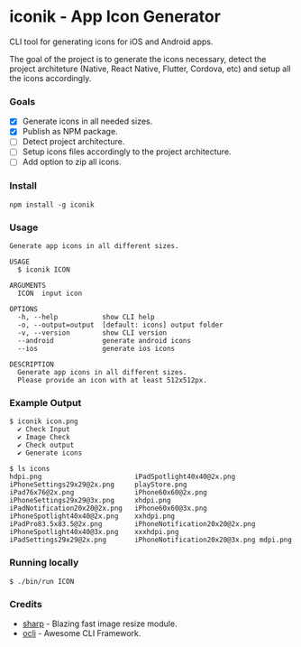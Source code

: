 # iconik - App Icon Generator

CLI tool for generating icons for iOS and Android apps.

The goal of the project is to generate the icons necessary, detect the project architeture (Native, React Native, Flutter, Cordova, etc) and setup all the icons accordingly.

### Goals

- [x] Generate icons in all needed sizes.
- [x] Publish as NPM package.
- [ ] Detect project architecture.
- [ ] Setup icons files accordingly to the project architecture.  
- [ ] Add option to zip all icons.

### Install
```
npm install -g iconik
```

### Usage
```
Generate app icons in all different sizes.

USAGE
  $ iconik ICON

ARGUMENTS
  ICON  input icon

OPTIONS
  -h, --help           show CLI help
  -o, --output=output  [default: icons] output folder
  -v, --version        show CLI version
  --android            generate android icons
  --ios                generate ios icons

DESCRIPTION
  Generate app icons in all different sizes.
  Please provide an icon with at least 512x512px.
```

### Example Output
```
$ iconik icon.png
  ✔ Check Input
  ✔ Image Check
  ✔ Check output
  ✔ Generate icons

$ ls icons
hdpi.png                       iPadSpotlight40x40@2x.png      iPhoneSettings29x29@2x.png     playStore.png
iPad76x76@2x.png               iPhone60x60@2x.png             iPhoneSettings29x29@3x.png     xhdpi.png
iPadNotification20x20@2x.png   iPhone60x60@3x.png             iPhoneSpotlight40x40@2x.png    xxhdpi.png
iPadPro83.5x83.5@2x.png        iPhoneNotification20x20@2x.png iPhoneSpotlight40x40@3x.png    xxxhdpi.png
iPadSettings29x29@2x.png       iPhoneNotification20x20@3x.png mdpi.png
```

### Running locally
```
$ ./bin/run ICON
```

### Credits

* [sharp](https://github.com/lovell/sharp) - Blazing fast image resize module. 
* [ocli](https://oclif.io) - Awesome CLI Framework.